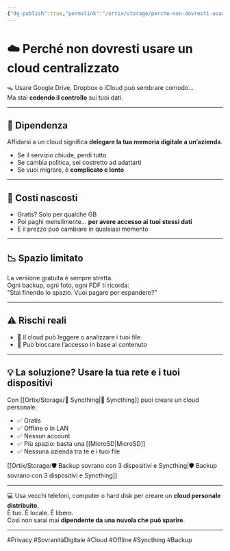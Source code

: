 ```yaml
---
{"dg-publish":true,"permalink":"/ortix/storage/perche-non-dovresti-usare-un-cloud-centralizzato/","title":"☁️ Perché non dovresti usare un cloud centralizzato","tags":["Cloud","SovranitàDigitale","Privacy","Indipendenza","Offline","Syncthing"]}
---
```



# ☁️ Perché non dovresti usare un cloud centralizzato

🪤 Usare Google Drive, Dropbox o iCloud può sembrare comodo…  
Ma stai **cedendo il controllo** sui tuoi dati.

---

## 🧷 **Dipendenza**

Affidarsi a un cloud significa **delegare la tua memoria digitale a un’azienda**.  
- Se il servizio chiude, perdi tutto  
- Se cambia politica, sei costretto ad adattarti  
- Se vuoi migrare, è **complicato e lento**

---

## 💸 **Costi nascosti**

- Gratis? Solo per qualche GB  
- Poi paghi mensilmente... **per avere accesso ai tuoi stessi dati**  
- E il prezzo può cambiare in qualsiasi momento

---

## 📉 **Spazio limitato**

La versione gratuita è sempre stretta.  
Ogni backup, ogni foto, ogni PDF ti ricorda:  
"Stai finendo lo spazio. Vuoi pagare per espandere?"

---

## ⚠️ **Rischi reali**

- 📡 Il cloud può leggere o analizzare i tuoi file  
- 🛑 Può bloccare l’accesso in base al contenuto  

---

## 💡 La soluzione? Usare la tua rete e i tuoi dispositivi

Con [[Ortix/Storage/🔄 Syncthing\|🔄 Syncthing]] puoi creare un cloud personale:

- ✅ Gratis  
- ✅ Offline o in LAN  
- ✅ Nessun account  
- ✅ Più spazio: basta una [[MicroSD\|MicroSD]]  
- ✅ Nessuna azienda tra te e i tuoi file

 [[Ortix/Storage/🛡️ Backup sovrano con 3 dispositivi e Syncthing\|🛡️ Backup sovrano con 3 dispositivi e Syncthing]] 

---

💻 Usa vecchi telefoni, computer o hard disk per creare un **cloud personale distribuito**.  
È tuo. È locale. È libero.  
Così non sarai mai **dipendente da una nuvola che può sparire**.

---

#Privacy #SovranitàDigitale #Cloud #Offline #Syncthing #Backup